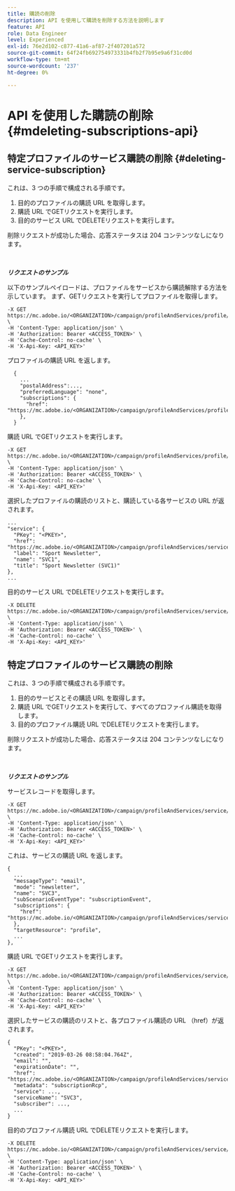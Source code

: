 ```yaml
---
title: 購読の削除
description: API を使用して購読を削除する方法を説明します
feature: API
role: Data Engineer
level: Experienced
exl-id: 76e2d102-c877-41a6-af87-2f407201a572
source-git-commit: 64f24fb692754973331b4fb2f7b95e9a6f31cd0d
workflow-type: tm+mt
source-wordcount: '237'
ht-degree: 0%

---
```


# API を使用した購読の削除 {#mdeleting-subscriptions-api}

<!--NOTE TO WRITER: There are two duplicate headings that seem to have the same content. Delete one? Rename if different?-->

## 特定プロファイルのサービス購読の削除 {#deleting-service-subscription}

これは、3 つの手順で構成される手順です。

1. 目的のプロファイルの購読 URL を取得します。
1. 購読 URL でGETリクエストを実行します。
1. 目的のサービス URL でDELETEリクエストを実行します。

削除リクエストが成功した場合、応答ステータスは 204 コンテンツなしになります。

<br/>

***リクエストのサンプル***

以下のサンプルペイロードは、プロファイルをサービスから購読解除する方法を示しています。 まず、GETリクエストを実行してプロファイルを取得します。

```
-X GET https://mc.adobe.io/<ORGANIZATION>/campaign/profileAndServices/profile/<PKEY> \
-H 'Content-Type: application/json' \
-H 'Authorization: Bearer <ACCESS_TOKEN>' \
-H 'Cache-Control: no-cache' \
-H 'X-Api-Key: <API_KEY>'
```

プロファイルの購読 URL を返します。

```
  {
    ...
    "postalAddress":...,
    "preferredLanguage": "none",
    "subscriptions": {
      "href": "https://mc.adobe.io/<ORGANIZATION>/campaign/profileAndServices/profile/<PKEY>/subscriptions/"
    },
  }
```

購読 URL でGETリクエストを実行します。

```
-X GET https://mc.adobe.io/<ORGANIZATION>/campaign/profileAndServices/profile/<PKEY>/subscriptions \
-H 'Content-Type: application/json' \
-H 'Authorization: Bearer <ACCESS_TOKEN>' \
-H 'Cache-Control: no-cache' \
-H 'X-Api-Key: <API_KEY>'
```

選択したプロファイルの購読のリストと、購読している各サービスの URL が返されます。

```
...
"service": {
  "PKey": "<PKEY>",
  "href": "https://mc.adobe.io/<ORGANIZATION>/campaign/profileAndServices/service/<PKEY>",
  "label": "Sport Newsletter",
  "name": "SVC1",
  "title": "Sport Newsletter (SVC1)"
},
...
```

目的のサービス URL でDELETEリクエストを実行します。

```
-X DELETE https://mc.adobe.io/<ORGANIZATION>/campaign/profileAndServices/service/<PKEY> \
-H 'Content-Type: application/json' \
-H 'Authorization: Bearer <ACCESS_TOKEN>' \
-H 'Cache-Control: no-cache' \
-H 'X-Api-Key: <API_KEY>'
```

<!-- + réponse -->

## 特定プロファイルのサービス購読の削除

これは、3 つの手順で構成される手順です。

1. 目的のサービスとその購読 URL を取得します。
1. 購読 URL でGETリクエストを実行して、すべてのプロファイル購読を取得します。
1. 目的のプロファイル購読 URL でDELETEリクエストを実行します。

削除リクエストが成功した場合、応答ステータスは 204 コンテンツなしになります。

<br/>

***リクエストのサンプル***

サービスレコードを取得します。

```
-X GET https://mc.adobe.io/<ORGANIZATION>/campaign/profileAndServices/service/<PKEY> \
-H 'Content-Type: application/json' \
-H 'Authorization: Bearer <ACCESS_TOKEN>' \
-H 'Cache-Control: no-cache' \
-H 'X-Api-Key: <API_KEY>'
```

これは、サービスの購読 URL を返します。

```
{
  ...
  "messageType": "email",
  "mode": "newsletter",
  "name": "SVC3",
  "subScenarioEventType": "subscriptionEvent",
  "subscriptions": {
    "href": "https://mc.adobe.io/<ORGANIZATION>/campaign/profileAndServices/service/<PKEY>/subscriptions/"
  },
  "targetResource": "profile",
  ...
},
```

購読 URL でGETリクエストを実行します。

```
-X GET https://mc.adobe.io/<ORGANIZATION>/campaign/profileAndServices/service/<PKEY>/subscriptions \
-H 'Content-Type: application/json' \
-H 'Authorization: Bearer <ACCESS_TOKEN>' \
-H 'Cache-Control: no-cache' \
-H 'X-Api-Key: <API_KEY>'
```

選択したサービスの購読のリストと、各プロファイル購読の URL （href）が返されます。

```
{
  "PKey": "<PKEY>",
  "created": "2019-03-26 08:58:04.764Z",
  "email": "",
  "expirationDate": "",
  "href": "https://mc.adobe.io/<ORGANIZATION>/campaign/profileAndServices/service/<PKEY>/subscriptions/<PKEY>",
  "metadata": "subscriptionRcp",
  "service": ...,
  "serviceName": "SVC3",
  "subscriber": ...,
  ...
}
```

目的のプロファイル購読 URL でDELETEリクエストを実行します。

```
-X DELETE https://mc.adobe.io/<ORGANIZATION>/campaign/profileAndServices/service/<PKEY>/subscriptions/<PKEY> \
-H 'Content-Type: application/json' \
-H 'Authorization: Bearer <ACCESS_TOKEN>' \
-H 'Cache-Control: no-cache' \
-H 'X-Api-Key: <API_KEY>'
```

<!-- + réponse -->
